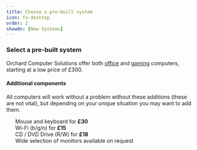 ```yaml
---
title: Choose a pre-built system
icon: fa-desktop
order: 2
showOn: [New Systems]
---
```


### Select a pre-built system

Orchard Computer Solutions offer both [office](#office) and [gaming](#gaming) computers, starting at a low price of £300.

#### Additional components

All computers will work without a problem without these additions (these are not vital), but depending on your unique situation you may want to add them.

<ul style="list-style-type: none;">
 <li>Mouse and keyboard for <strong>£30</strong></li>
 <li>Wi-Fi (b/g/n) for <strong>£15</strong></li>
 <li>CD / DVD Drive (R/W) for <strong>£18</strong></li>
 <li>Wide selection of monitors available on request</li>
</ul>